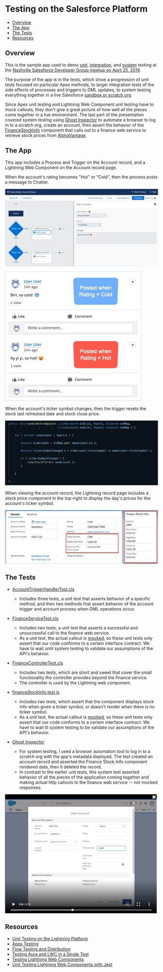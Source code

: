 # Testing on the Salesforce Platform

* [Overview](#overview)
* [The App](#the-app)
* [The Tests](#the-tests)
* [Resources](#resources)

## Overview

This is the sample app used to demo [unit](http://softwaretestingfundamentals.com/unit-testing/), [integration](http://softwaretestingfundamentals.com/integration-testing/), and [system](http://softwaretestingfundamentals.com/system-testing/) testing at the [Nashville Salesforce Developer Group meetup on April 25, 2019](https://trailblazercommunitygroups.com/events/details/salesforce-nashville-tn-developers-group-presents-april-19-developer-user-group/).

The purpose of the app is in the tests, which show a progression of unit tests focused on particular Apex methods, to larger integration tests of the side effects of processes and triggers to DML updates, to system testing everything together in a live Salesforce [sandbox or scratch org](https://www.youtube.com/watch?v=fiRKUkLF6Eg).

Since Apex unit testing and Lightning Web Component unit testing have to mock callouts, they don't give a great picture of how well all the pieces come together in a live environment. The last part of the presentation covered system testing using [Ghost Inspector](https://ghostinspector.com/) to automate a browser to log in to a scratch org, create an account, then assert the behavior of the [FinanceStockInfo](https://github.com/douglascayers/nashvillesfdc-testing-on-the-platform/tree/master/force-app/main/default/lwc/financeStockInfo) component that calls out to a finance web service to retrieve stock prices from [AlphaVantage](https://www.alphavantage.co/documentation/#daily).

## The App

This app includes a Process and Trigger on the Account record, and a Lightning Web Component on the Account record page.

When the account's rating becomes "Hot" or "Cold", then the process posts a message to Chatter.

![screen shot](images/process-builder.png)

![screen shot](images/chatter-posts.png)

When the account's ticker symbol changes, then the trigger resets the stock last refreshed date and stock close price.

![screen shot](images/trigger-clear-stock-fields.png)

When viewing the account record, the Lightning record page includes a stock price component in the top-right to display the day's prices for the account's ticker symbol.

![screen shot](images/account-page-stock-info.png)

## The Tests

* [AccountTriggerHandlerTest.cls](https://github.com/douglascayers/nashvillesfdc-testing-on-the-platform/blob/master/force-app/main/default/classes/AccountTriggerHandlerTest.cls)
  - Includes three tests, a unit test that asserts behavior of a specific method, and then two methods that assert behavior of the account trigger and account process when DML operations occur.

* [FinanceServiceTest.cls](https://github.com/douglascayers/nashvillesfdc-testing-on-the-platform/blob/master/force-app/main/default/classes/FinanceServiceTest.cls)
  - Includes two tests, a unit test that asserts a successful and unsuccessful call to the finance web service.
  - As a unit test, the actual callout is [mocked](https://github.com/douglascayers/nashvillesfdc-testing-on-the-platform/blob/master/force-app/main/default/classes/FinanceServiceHttpCalloutMock.cls), so these unit tests only assert that our code conforms to a certain interface contract. We have to wait until system testing to validate our assumptions of the API's behavior.
  
* [FinanceControllerTest.cls](https://github.com/douglascayers/nashvillesfdc-testing-on-the-platform/blob/master/force-app/main/default/classes/FinanceControllerTest.cls)
  - Includes two tests, which are short and sweet that cover the small functionality the controller provides beyond the finance service.
  - The controller is used by the Lightning web component.
  
* [financeStockInfo.test.js](https://github.com/douglascayers/nashvillesfdc-testing-on-the-platform/tree/master/force-app/main/default/lwc/financeStockInfo/__tests__)
  - Includes two tests, which assert that the component displays stock info when given a ticker symbol, or doesn't render when there is no ticker symbol.
  - As a unit test, the actual callout is [mocked](https://github.com/douglascayers/nashvillesfdc-testing-on-the-platform/blob/master/force-app/main/default/lwc/financeStockInfo/__tests__/financeStockInfo.test.js#L13), so these unit tests only assert that our code conforms to a certain interface contract. We have to wait til system testing to be validate our assumptions of the API's behavior.
  
* [Ghost Inspector](https://ghostinspector.com/)
  - For system testing, I used a browser automation tool to log in to a scratch org with the app's metadata deployed. The test created an account record and asserted the Finance Stock Info component rendered data, then it deleted the record.
  - In contrast to the earlier unit tests, this system test asserted behavior of all the pieces of the application coming together and making actual http callouts to the finance web service -- not mocked responses.

[![screen shot](images/ghost-inspector-video-screenshot.png)](https://github.com/douglascayers/nashvillesfdc-testing-on-the-platform/raw/master/images/ghost-inspector-video.mp4)

## Resources

* [Unit Testing on the Lightning Platform](https://trailhead.salesforce.com/en/content/learn/modules/unit-testing-on-the-lightning-platform)
* [Apex Testing](https://trailhead.salesforce.com/en/content/learn/modules/apex_testing)
* [Flow Testing and Distribution](https://trailhead.salesforce.com/en/content/learn/modules/flow-testing-and-distribution)
* [Testing Aura and LWC in a Single Test](https://www.wissel.net/blog/2019/03/testing-aura-and-lwc-in-a-single-test.html)
* [Testing Lightning Web Components](https://developer.salesforce.com/docs/component-library/documentation/lwc/lwc.testing)
* [Unit Testing Lightning Web Components with Jest](https://developer.salesforce.com/blogs/2019/03/unit-test-lightning-web-components-with-jest.html)
